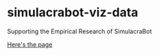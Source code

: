 # simulacrabot-viz-data

Supporting the Empirical Research of SimulacraBot

[Here's the page](https://sheganinans.github.io/simulacrabot-viz-data/)
